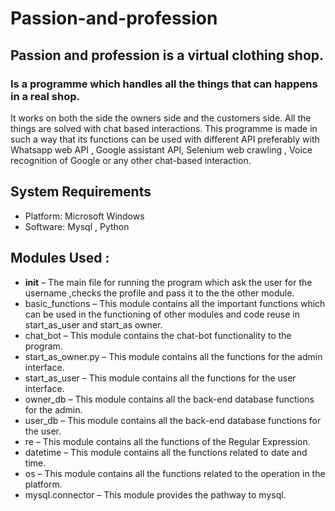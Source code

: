# Passion-and-profession
## Passion and profession is a virtual clothing shop.

### Is a programme which  handles all the things that can happens in a real shop.
It works on both the side the owners side and the customers side.
All the things are solved with chat based interactions.
This programme is made in such a way that its functions can be used with different API preferably with Whatsapp web API ,
Google assistant API, Selenium web crawling , Voice recognition of Google or any other chat-based interaction.


## System Requirements

* Platform: Microsoft Windows
* Software: Mysql , Python


## Modules Used : 
* __init__ – 
The main file for running the program which ask the user for the username ,checks the profile and pass it to the the other module.               
* basic_functions – 
This module contains all the important functions which can be used in the functioning of other modules and code reuse in start_as_user and start_as owner.
* chat_bot –
This module contains the chat-bot functionality to the program.
* start_as_owner.py –
This module contains all the functions for the admin interface.
* start_as_user – 
This module contains all the functions for the user interface.  
* owner_db – 
This module contains all the back-end database functions for the admin.
* user_db –
This module contains all the back-end database functions for the user.
* re –
This module contains all the functions of the Regular Expression.
* datetime –
This module contains all the functions related to date and time.
* os –
This module contains all the functions related to the operation in the platform.
* mysql.connector –
This module provides the pathway to mysql.

